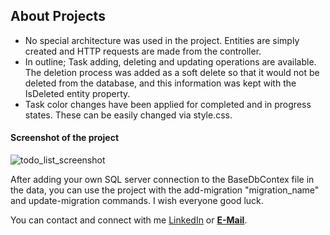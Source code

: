 ## About Projects

- No special architecture was used in the project. Entities are simply created and HTTP requests are made from the controller.
- In outline; Task adding, deleting and updating operations are available. The deletion process was added as a soft delete so that it would not be deleted from the database, and this information was kept with the IsDeleted entity property.
- Task color changes have been applied for completed and in progress states. These can be easily changed via style.css.

#### Screenshot of the project
![todo_list_screenshot](https://github.com/alicansariboga/ToDoList/assets/23722313/757b7d43-eeee-4f7a-b487-988121c12597)

After adding your own SQL server connection to the BaseDbContex file in the data, you can use the project with the add-migration "migration_name" and update-migration commands.
I wish everyone good luck.

You can contact and connect with me <a>[LinkedIn](https://www.linkedin.com/in/alicansariboga/)<a/> or <b><a href="mailto:alicansariboga1@gmail.com" target="blank">E-Mail</a></b>.
